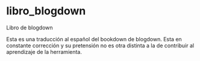 # libro_blogdown
Libro de blogdown

Esta es una traducción al español del bookdown de blogdown. Esta en constante corrección y su pretensión no es otra distinta a la de contribuir al aprendizaje de la herramienta.


